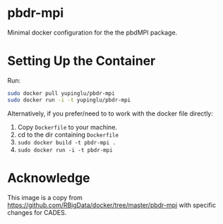 # pbdr-mpi
Minimal docker configuration for the the pbdMPI package.

# Setting Up the Container

Run:

```bash
sudo docker pull yupinglu/pbdr-mpi
sudo docker run -i -t yupinglu/pbdr-mpi
```

Alternatively, if you prefer/need to to work with the docker file directly:

1. Copy `Dockerfile` to your machine.
2. cd to the dir containing `Dockerfile`
3. `sudo docker build -t pbdr-mpi .`
4. `sudo docker run -i -t pbdr-mpi`

# Acknowledge
This image is a copy from https://github.com/RBigData/docker/tree/master/pbdr-mpi with specific changes for CADES.

